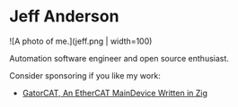 # Jeff Anderson

![A photo of me.](jeff.png | width=100)

Automation software engineer and open source enthusiast.

Consider sponsoring if you like my work:

* [GatorCAT, An EtherCAT MainDevice Written in Zig](https://github.com/kj4tmp/gatorcat)
